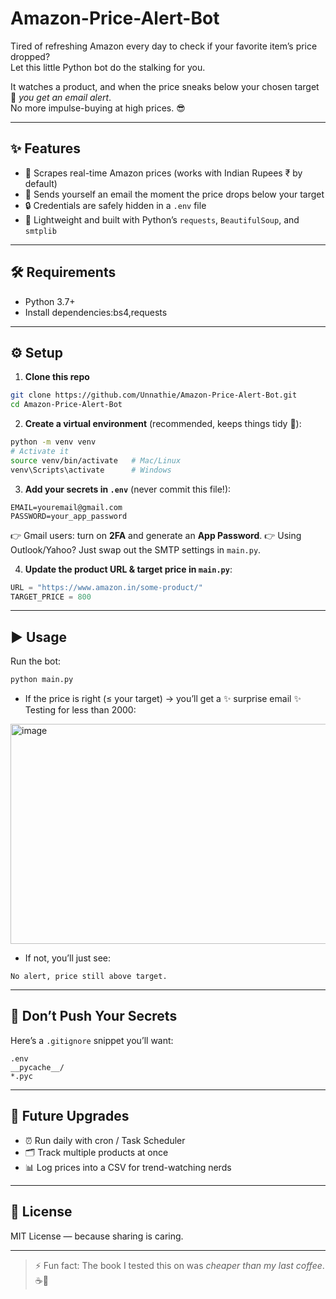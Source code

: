 # Amazon-Price-Alert-Bot
Tired of refreshing Amazon every day to check if your favorite item’s price dropped?  
Let this little Python bot do the stalking for you.  

It watches a product, and when the price sneaks below your chosen target 💌 *you get an email alert*.  
No more impulse-buying at high prices. 😎  

---

## ✨ Features
- 🔎 Scrapes real-time Amazon prices (works with Indian Rupees ₹ by default)  
- 📧 Sends yourself an email the moment the price drops below your target  
- 🔒 Credentials are safely hidden in a `.env` file  
- 🐍 Lightweight and built with Python’s `requests`, `BeautifulSoup`, and `smtplib`  

---

## 🛠️ Requirements
- Python 3.7+  
- Install dependencies:bs4,requests
---

## ⚙️ Setup

1. **Clone this repo**

```bash
git clone https://github.com/Unnathie/Amazon-Price-Alert-Bot.git
cd Amazon-Price-Alert-Bot
```

2. **Create a virtual environment** (recommended, keeps things tidy 🧹):

```bash
python -m venv venv
# Activate it
source venv/bin/activate   # Mac/Linux
venv\Scripts\activate      # Windows
```

3. **Add your secrets in `.env`** (never commit this file!):

```env
EMAIL=youremail@gmail.com
PASSWORD=your_app_password
```

👉 Gmail users: turn on **2FA** and generate an **App Password**.
👉 Using Outlook/Yahoo? Just swap out the SMTP settings in `main.py`.

4. **Update the product URL & target price in `main.py`**:

```python
URL = "https://www.amazon.in/some-product/"
TARGET_PRICE = 800
```

---

## ▶️ Usage

Run the bot:

```bash
python main.py
```

* If the price is right (≤ your target) → you’ll get a ✨ surprise email ✨
Testing for less than 2000:
<img width="1422" height="352" alt="image" src="https://github.com/user-attachments/assets/6a26e9fa-702d-424c-8ae7-47a8aa2d991f" />

* If not, you’ll just see:

```
No alert, price still above target.
```

---

## 📂 Don’t Push Your Secrets

Here’s a `.gitignore` snippet you’ll want:

```
.env
__pycache__/
*.pyc
```

---

## 🚀 Future Upgrades

* ⏰ Run daily with cron / Task Scheduler
* 🗂 Track multiple products at once
* 📊 Log prices into a CSV for trend-watching nerds

---

## 📜 License

MIT License — because sharing is caring.

---

> ⚡ Fun fact: The book I tested this on was *cheaper than my last coffee*. ☕📖
